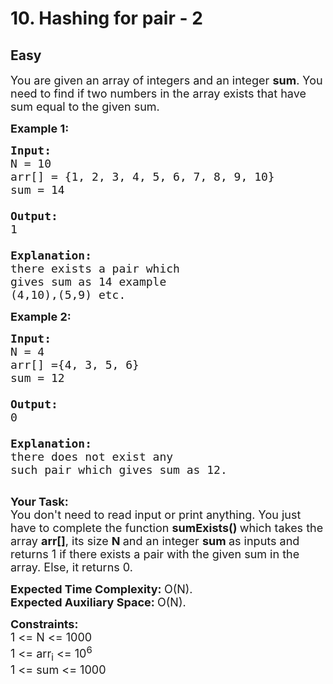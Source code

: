 # 10. Hashing for pair - 2
## Easy 
<div class="problem-statement">
                <p></p><p><span style="font-size:18px">You are given an array of integers and an integer&nbsp;<strong>sum</strong>. You need to find if two numbers in the array&nbsp;exists that have sum equal to the given sum.</span></p>

<p><span style="font-size:18px"><strong>Example 1:</strong></span></p>

<pre><span style="font-size:18px"><strong>Input:
</strong>N = 10
arr[] = {1, 2, 3, 4, 5, 6, 7, 8, 9, 10}
sum = 14

<strong>Output: 
</strong>1
<strong>
Explanation: 
</strong>there exists a pair which 
gives sum as 14 example 
(4,10),(5,9) etc.</span>
</pre>

<p><span style="font-size:18px"><strong>Example 2:</strong></span></p>

<pre><span style="font-size:18px"><strong>Input:
</strong>N = 4
arr[] ={4, 3, 5, 6}
sum = 12

<strong>Output: 
</strong>0
<strong>
Explanation: 
</strong>there does not exist any
such pair which gives sum as 12.</span>

</pre>

<p><span style="font-size:18px"><strong>Your Task:</strong><br>
You don't need to read input or print anything. You just have to complete the function&nbsp;<strong>sumExists()&nbsp;</strong>which takes the array&nbsp;<strong>arr[]</strong>, its size&nbsp;<strong>N&nbsp;</strong>and an integer <strong>sum&nbsp;</strong>as inputs and returns 1 if there exists a pair with the given sum in the array. Else, it returns 0.&nbsp;</span></p>

<p><span style="font-size:18px"><strong>Expected Time Complexity:&nbsp;</strong>O(N).<br>
<strong>Expected Auxiliary Space:&nbsp;</strong>O(N).</span></p>

<p><span style="font-size:18px"><strong>Constraints:</strong><br>
1 &lt;= N &lt;= 1000<br>
1 &lt;= arr<sub>i</sub> &lt;= 10<sup>6</sup><br>
1 &lt;= sum &lt;= 1000</span></p>
 <p></p>
            </div>